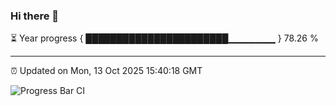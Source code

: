 ### Hi there 👋

⏳ Year progress { ███████████████████████▁▁▁▁▁▁▁ } 78.26 %

---

⏰ Updated on Mon, 13 Oct 2025 15:40:18 GMT

![Progress Bar CI](https://github.com/IshwaranRudhara/GIT-ACTION/workflows/Progress%20Bar%20CI/badge.svg)
